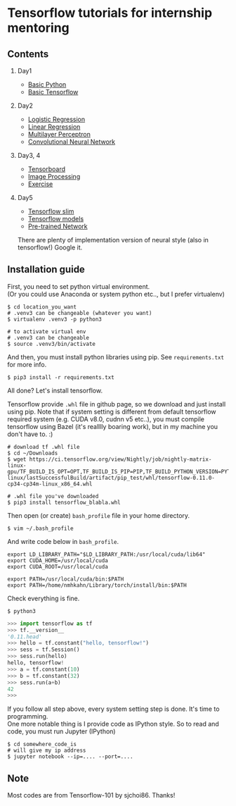 # Tensorflow tutorials for internship mentoring

## Contents

1. Day1
    - [Basic Python](notebooks/basic_python.ipynb)
    - [Basic Tensorflow](notebooks/basic_tf.ipynb)
    
2. Day2
    - [Logistic Regression](notebooks/logistic_regression.ipynb)
    - [Linear Regression](notebooks/linear_regression.ipynb)
    - [Multilayer Perceptron](notebooks/mlp.ipynb)
    - [Convolutional Neural Network](notebooks/cnn.ipynb)
    
3. Day3, 4
    - [Tensorboard](notebooks/tensorboard.ipynb)
    - [Image Processing](notebooks/image_processing.ipynb)
    - [Exercise](notebooks/exercise.ipynb)

4. Day5
    - [Tensorflow slim](https://github.com/tensorflow/tensorflow/tree/master/tensorflow/contrib/slim)
    - [Tensorflow models](https://github.com/tensorflow/models/tree/master/slim)
    - [Pre-trained Network](notebooks/pretrained.ipynb)
    
    There are plenty of implementation version of neural style (also in tensorflow!) Google it.

## Installation guide

First, you need to set python virtual environment.<br>
(Or you could use Anaconda or system python etc.., but I prefer virtualenv)

```shell
$ cd location_you_want
# .venv3 can be changeable (whatever you want)
$ virtualenv .venv3 -p python3

# to activate virtual env
# .venv3 can be changeable
$ source .venv3/bin/activate
```

And then, you must install python libraries using pip. See `requirements.txt` for more info.

```shell
$ pip3 install -r requirements.txt
```

All done? Let's install tensorflow.

Tensorflow provide `.whl` file in github page, so we download and just install using pip. Note that if system setting is different from default tensorflow required system (e.g. CUDA v8.0, cudnn v5 etc..), you must compile tensorflow using Bazel (it's realllly boaring work), but in my machine you don't have to. :) 

```shell
# download tf .whl file
$ cd ~/Downloads
$ wget https://ci.tensorflow.org/view/Nightly/job/nightly-matrix-linux-gpu/TF_BUILD_IS_OPT=OPT,TF_BUILD_IS_PIP=PIP,TF_BUILD_PYTHON_VERSION=PYTHON3,label=gpu-linux/lastSuccessfulBuild/artifact/pip_test/whl/tensorflow-0.11.0-cp34-cp34m-linux_x86_64.whl

# .whl file you've downloaded
$ pip3 install tensorflow_blabla.whl
```

Then open (or create) `bash_profile` file in your home directory.

```shell
$ vim ~/.bash_profile
```

And write code below in `bash_profile`.

```shell
export LD_LIBRARY_PATH="$LD_LIBRARY_PATH:/usr/local/cuda/lib64"
export CUDA_HOME=/usr/local/cuda
export CUDA_ROOT=/usr/local/cuda

export PATH=/usr/local/cuda/bin:$PATH
export PATH=/home/nmhkahn/Library/torch/install/bin:$PATH
```

Check everything is fine.

```shell
$ python3
```

```python
>>> import tensorflow as tf
>>> tf.__version__
'0.11.head'
>>> hello = tf.constant("hello, tensorflow!")
>>> sess = tf.Session()
>>> sess.run(hello)
hello, tensorflow!
>>> a = tf.constant(10)
>>> b = tf.constant(32)
>>> sess.run(a+b)
42
>>>
```

If you follow all step above, every system setting step is done. It's time to programming.<br>
One more notable thing is I provide code as IPython style. So to read and code, you must run Jupyter (IPython)

```shell
$ cd somewhere_code_is
# will give my ip address
$ jupyter notebook --ip=.... --port=....
```

## Note

Most codes are from Tensorflow-101 by sjchoi86. Thanks!
